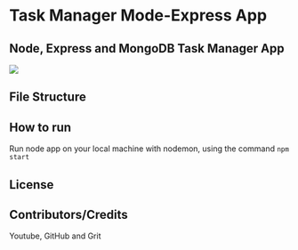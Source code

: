 # Task Manager Mode-Express App
## Node, Express and MongoDB Task Manager App
<img src="https://user-images.githubusercontent.com/67300602/160693353-7605e29a-d343-4837-a0bf-6db85888b8ca.PNG"/>

## File Structure


## How to run
Run node app on your local machine with nodemon, using the command `npm start`

## License


## Contributors/Credits
Youtube, GitHub and Grit
